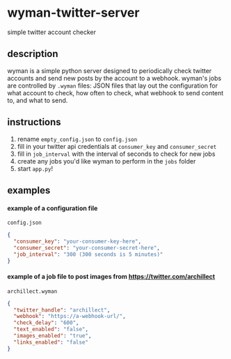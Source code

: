 # wyman-twitter-server
simple twitter account checker

## description
wyman is a simple python server designed to periodically check twitter accounts and send new posts by the account to a webhook. wyman's jobs are controlled by `.wyman` files: JSON files that lay out the configuration for what account to check, how often to check, what webhook to send content to, and what to send.

## instructions
1. rename `empty_config.json` to `config.json`
2. fill in your twitter api credentials at `consumer_key` and `consumer_secret`
3. fill in `job_interval` with the interval of seconds to check for new jobs
4. create any jobs you'd like wyman to perform in the `jobs` folder
5. start `app.py`!

## examples

#### example of a configuration file
`config.json`
```json
{
  "consumer_key": "your-consumer-key-here",
  "consumer_secret": "your-consumer-secret-here",
  "job_interval": "300 (300 seconds is 5 minutes)"
}
```

#### example of a job file to post images from <https://twitter.com/archillect>
`archillect.wyman`
```json
{
  "twitter_handle": "archillect",
  "webhook": "https://a-webhook-url/",
  "check_delay": "600",
  "text_enabled": "false",
  "images_enabled": "true",
  "links_enabled": "false"
}
```